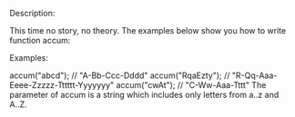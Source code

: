 Description:

This time no story, no theory. The examples below show you how to write function accum:

Examples:

accum("abcd");    // "A-Bb-Ccc-Dddd"
accum("RqaEzty"); // "R-Qq-Aaa-Eeee-Zzzzz-Tttttt-Yyyyyyy"
accum("cwAt");    // "C-Ww-Aaa-Tttt"
The parameter of accum is a string which includes only letters from a..z and A..Z.
